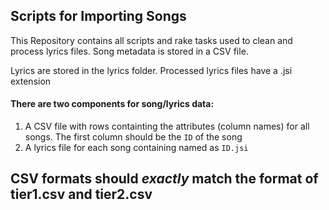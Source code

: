 ## Scripts for Importing Songs

This Repository contains all scripts and rake tasks used to clean and process lyrics files. Song metadata is stored in a CSV file.

Lyrics are stored in the lyrics folder.
Processed lyrics files have a .jsi extension

#### There are two components for song/lyrics data:

  1. A CSV file with rows containting the attributes (column names) for all songs. The first column should be the ```ID``` of the song
  2. A lyrics file for each song containing named as ```ID.jsi```

## CSV formats should *exactly* match the format of tier1.csv and tier2.csv
